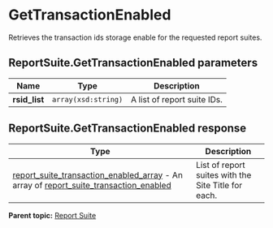 # GetTransactionEnabled

Retrieves the transaction ids storage enable for the requested report suites.

## ReportSuite.GetTransactionEnabled parameters

|Name|Type|Description|
|----|----|-----------|
| **rsid\_list** | `array(xsd:string)` |A list of report suite IDs.|

## ReportSuite.GetTransactionEnabled response

|Type|Description|
|----|-----------|
| [report\_suite\_transaction\_enabled\_array](../../data_types/r_report_suite_transaction_enabled_array.md#) - An array of [report\_suite\_transaction\_enabled](../../data_types/r_report_suite_transaction_enabled.md#) |List of report suites with the Site Title for each.|

**Parent topic:** [Report Suite](../../methods/report_suite/r_methods_reportsuite.md)

